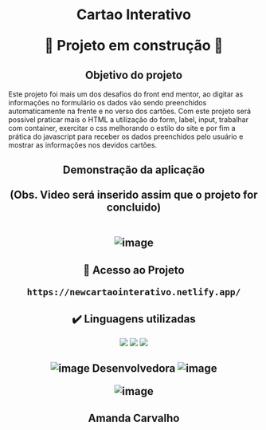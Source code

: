 <h1 align="center"> Cartao Interativo

 :construction: Projeto em construção :construction: 
</h1>

<h2 align="center"> 
    Objetivo do projeto
</h2>

Este projeto foi mais um dos desafios do front end mentor, ao digitar as informações no formulário os dados vão sendo preenchidos automaticamente na frente e no verso dos cartões.
Com este projeto será possível praticar mais o HTML a utilização do form, label, input, trabalhar com container, exercitar o css melhorando o estilo do site e por fim a prática do javascript para receber os dados preenchidos pelo usuário e mostrar as informações nos devidos cartões.

<h2 align="center"> 
    Demonstração da aplicação <br><br>
(Obs. Video será inserido assim que o projeto for concluido)<br><br>

![image](https://user-images.githubusercontent.com/121901080/216506405-c385a2e1-2fbd-400b-ac19-561825e2fc3d.png)
</h2>

<h2 align="center"> 
   📁 Acesso ao Projeto
    
    https://newcartaointerativo.netlify.app/
</h2>

<h2 align="center"> 
    ✔️ Linguagens utilizadas
</h2>

<p align="center">
<img src="https://img.shields.io/badge/-HTML-critical"/> <img src="https://img.shields.io/badge/-CSS-informational"/> <img src="https://img.shields.io/badge/-JAVASCRIPT-yellow"/>
</p>

<h2 align="center"> 

![image](https://user-images.githubusercontent.com/121901080/216240259-cde3de16-257e-4a33-a83e-b0e20199f706.png)
Desenvolvedora
![image](https://user-images.githubusercontent.com/121901080/216240329-00619566-e448-4b91-bea4-f07035dfb985.png)



![image](https://user-images.githubusercontent.com/121901080/216240914-9c0751b9-409a-46d2-90e3-6b30443ce72b.png)

</h2>
<h2 align="center"> 
Amanda Carvalho
</h2>
